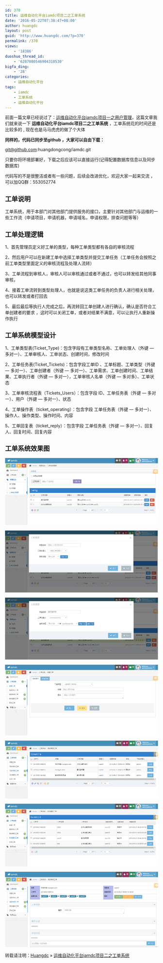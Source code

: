 ```yaml
---
id: 370
title: 运维自动化平台iamdc项目二之工单系统
date: '2016-05-22T07:38:47+08:00'
author: huangdc
layout: post
guid: 'http://www.huangdc.com/?p=370'
permalink: /370
views:
    - '18386'
duoshuo_thread_id:
    - '6287080546904310530'
bigfa_ding:
    - '28'
categories:
    - 运维自动化平台
tags:
    - iamdc
    - 工单系统
    - 运维自动化平台
---
```


前面一篇文章已经说过了：[运维自动化平台iamdc项目一之用户管理](http://www.huangdc.com/368)，这篇文章我们就来说一下 **运维自动化平台iamdc项目二之工单系统** ，工单系统花的时间还是比较多的 , 现在也是马马虎虎的做了个大体

**同样的，代码已同步至github ，大家可以自由下载：**

git@github.com:huangdongcong/iamdc.git

只要你将环境部署好，下载之后应该可以直接运行(记得配置数据库信息以及同步数据库)

代码写的不是很整洁或者有一些问题，后续会改进优化，欢迎大家一起来交流 ，可以加QQ群：553052774

## 工单说明

工单系统，用于本部门对其他部门提供服务的接口，主要针对其他部门与运维的一些工作流（申请项目，申请机器，申请域名，申请权限，排查问题等等）

## 工单处理逻辑

1、首先管理员定义好工单的类型，每种工单类型都有各自的审核流程

2、然后用户可以在新建工单中选择工单类型并提交工单任务（工单任务会按照之前工单类型里面定义的审核流程及处理人流转）

3、工单流程到审核人，审核人可以审核通过或者不通过，也可以转发给其他同事审核，

4、接着工单流转到类型处理人，也就是说这类工单任务的负责人进行相关处理，也可以转发或者打回去

5、最后最后等执行人完成之后，再流转回工单创建人进行确认，确认是否符合工单创建者的要求 ，这时可以关闭工单，或者对结果不满意，可以让执行人重新操作执行

## 工单系统模型设计

1、工单类型表(Ticket\_Type)：包含字段有工单类型名称、工单处理人（外键 — 多对一）、工单审核人、工单状态、创建时间，修改时间

2、工单任务表(Ticket\_Tickets)：包含字段工单ID 、工单标题、工单类型（外键 — 多对一）、工单创建者（外键 — 多对一）、工单需求、工单创建时间、工单结果、工单执行者（外键 — 多对一），工单审核人名单（外键 — 多对多）、工单状态

3、工单审核流程表（Tickets\_Users）：包含字段 ID、工单任务表（外键 — 多对一）、用户（外键 — 多对一）、状态

4、工单操作表（ticket\_operating）：包含字段 工单任务表（外键 — 多对一）、操作人、操作类型、操作时间、内容

5、工单回复表（ticket\_reply）：包含字段 工单任务表（外键 — 多对一）、回复人、回复时间、回复内容

## **工单系统效果图**

[![iamdc_t20160521175431](/assets/wp-content/uploads/2016/05/iamdc_t20160521175431.png)](/assets/wp-content/uploads/2016/05/iamdc_t20160521175431.png)

[![iamdc_t20160521175432](/assets/wp-content/uploads/2016/05/iamdc_t20160521175432.png)](/assets/wp-content/uploads/2016/05/iamdc_t20160521175432.png)

[![iamdc_t20160521175433](/assets/wp-content/uploads/2016/05/iamdc_t20160521175433.png)](/assets/wp-content/uploads/2016/05/iamdc_t20160521175433.png)

[![iamdc_t20160521175434](/assets/wp-content/uploads/2016/05/iamdc_t20160521175434.png)](/assets/wp-content/uploads/2016/05/iamdc_t20160521175434.png)

[![iamdc_t20160521175435](/assets/wp-content/uploads/2016/05/iamdc_t20160521175435.png)](/assets/wp-content/uploads/2016/05/iamdc_t20160521175435.png)

[![iamdc_t20160521175436](/assets/wp-content/uploads/2016/05/iamdc_t20160521175436.png)](/assets/wp-content/uploads/2016/05/iamdc_t20160521175436.png)

[![iamdc_t20160521175437](/assets/wp-content/uploads/2016/05/iamdc_t20160521175437.png)](/assets/wp-content/uploads/2016/05/iamdc_t20160521175437.png)

转载请注明：[Huangdc](https://www.huangdc.com) » [运维自动化平台iamdc项目二之工单系统](https://www.huangdc.com/370)